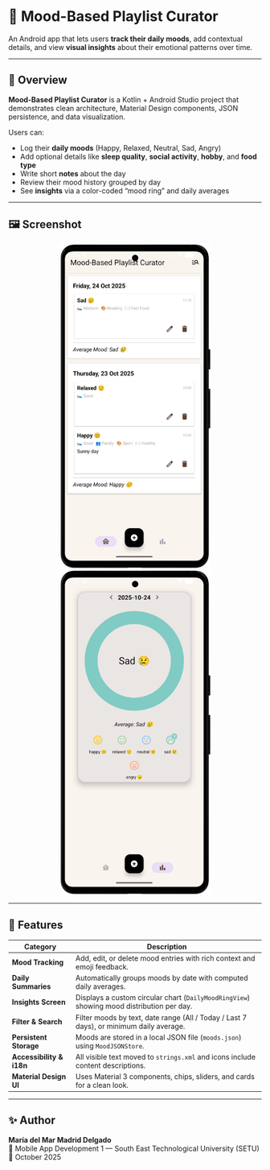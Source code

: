 # 🎵 Mood-Based Playlist Curator

An Android app that lets users **track their daily moods**, add contextual details, and view **visual insights** about their emotional patterns over time.

---

## 🌈 Overview

**Mood-Based Playlist Curator** is a Kotlin + Android Studio project that demonstrates clean architecture, Material Design components, JSON persistence, and data visualization.

Users can:
- Log their **daily moods** (Happy, Relaxed, Neutral, Sad, Angry)
- Add optional details like **sleep quality**, **social activity**, **hobby**, and **food type**
- Write short **notes** about the day
- Review their mood history grouped by day
- See **insights** via a color-coded “mood ring” and daily averages

---

## 🖼️ Screenshot

<p align="center">
  <img src="screenshots/home_screen.png" alt="Home screen" width="300"/>
  <img src="screenshots/insights_screen.png" alt="Insights screen" width="300"/>
</p>

---

## 🧠 Features

| Category | Description |
|-----------|--------------|
| **Mood Tracking** | Add, edit, or delete mood entries with rich context and emoji feedback. |
| **Daily Summaries** | Automatically groups moods by date with computed daily averages. |
| **Insights Screen** | Displays a custom circular chart (`DailyMoodRingView`) showing mood distribution per day. |
| **Filter & Search** | Filter moods by text, date range (All / Today / Last 7 days), or minimum daily average. |
| **Persistent Storage** | Moods are stored in a local JSON file (`moods.json`) using `MoodJSONStore`. |
| **Accessibility & i18n** | All visible text moved to `strings.xml` and icons include content descriptions. |
| **Material Design UI** | Uses Material 3 components, chips, sliders, and cards for a clean look. |

---

## ✨ Author

**María del Mar Madrid Delgado**  
📍 Mobile App Development 1 — South East Technological University (SETU)  
📅 October 2025  

